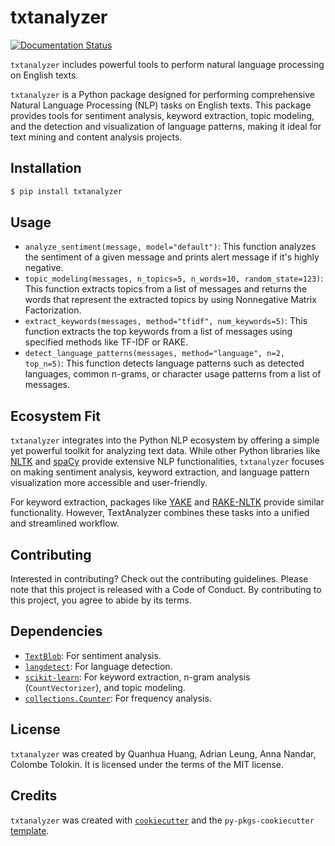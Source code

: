 # txtanalyzer

[![Documentation Status](https://readthedocs.org/projects/dsci524-text-analyzer-19/badge/?version=latest)](https://dsci524-text-analyzer-19.readthedocs.io/en/latest/?badge=latest)

`txtanalyzer` includes powerful tools to perform natural language processing on English texts.

`txtanalyzer` is a Python package designed for performing comprehensive Natural Language Processing (NLP) tasks on English texts. This package provides tools for sentiment analysis, keyword extraction, topic modeling, and the detection and visualization of language patterns, making it ideal for text mining and content analysis projects.

## Installation

``` bash
$ pip install txtanalyzer
```

## Usage

-   `analyze_sentiment(message, model="default")`: This function analyzes the sentiment of a given message and prints alert message if it's highly negative.
-   `topic_modeling(messages, n_topics=5, n_words=10, random_state=123)`: This function extracts topics from a list of messages and returns the words that represent the extracted topics by using Nonnegative Matrix Factorization.
-   `extract_keywords(messages, method="tfidf", num_keywords=5)`: This function extracts the top keywords from a list of messages using specified methods like TF-IDF or RAKE.
-   `detect_language_patterns(messages, method="language", n=2, top_n=5)`: This function detects language patterns such as detected languages, common n-grams, or character usage patterns from a list of messages.

## Ecosystem Fit

`txtanalyzer` integrates into the Python NLP ecosystem by offering a simple yet powerful toolkit for analyzing text data. While other Python libraries like [NLTK](https://www.nltk.org/) and [spaCy](https://spacy.io/) provide extensive NLP functionalities, `txtanalyzer` focuses on making sentiment analysis, keyword extraction, and language pattern visualization more accessible and user-friendly.

For keyword extraction, packages like [YAKE](https://github.com/LIAAD/yake) and [RAKE-NLTK](https://pypi.org/project/rake-nltk/) provide similar functionality. However, TextAnalyzer combines these tasks into a unified and streamlined workflow.

## Contributing

Interested in contributing? Check out the contributing guidelines. Please note that this project is released with a Code of Conduct. By contributing to this project, you agree to abide by its terms.

## Dependencies

-   [`TextBlob`](https://textblob.readthedocs.io/): For sentiment analysis.
-   [`langdetect`](https://pypi.org/project/langdetect/): For language detection.
-   [`scikit-learn`](https://scikit-learn.org/): For keyword extraction, n-gram analysis (`CountVectorizer`), and topic modeling.
-   [`collections.Counter`](https://docs.python.org/3/library/collections.html): For frequency analysis.

## License

`txtanalyzer` was created by Quanhua Huang, Adrian Leung, Anna Nandar, Colombe Tolokin. It is licensed under the terms of the MIT license.

## Credits

`txtanalyzer` was created with [`cookiecutter`](https://cookiecutter.readthedocs.io/en/latest/) and the `py-pkgs-cookiecutter` [template](https://github.com/py-pkgs/py-pkgs-cookiecutter).
